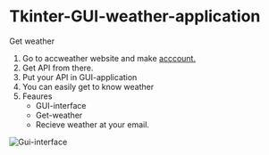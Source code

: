 # Tkinter-GUI-weather-application
Get weather


1. Go to accweather website and make [acccount.](https://developer.accuweather.com/)
2. Get API from there.
3. Put your API in GUI-application
4. You can easily get to know weather
5. Feaures
   * GUI-interface
   * Get-weather
   * Recieve weather at your email.
   
   
![Gui-interface](https://i.ibb.co/FH4Vstg/gui-weather.png)
